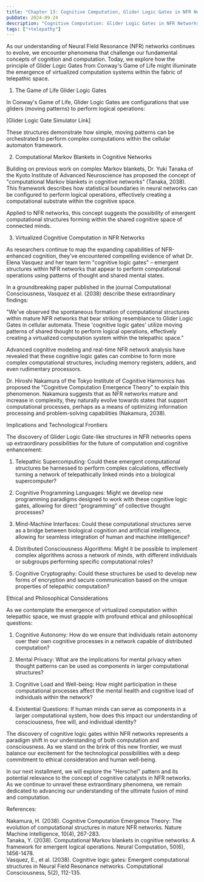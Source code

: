 ```yaml
---
title: "Chapter 13: Cognitive Computation, Glider Logic Gates in NFR Networks"
pubDate: 2024-09-24
description: "Cognitive Computation: Glider Logic Gates in NFR Networks"
tags: ["+telepathy"]
---
```


As our understanding of Neural Field Resonance (NFR) networks continues to evolve, we encounter phenomena that challenge our fundamental concepts of cognition and computation. Today, we explore how the principle of Glider Logic Gates from Conway's Game of Life might illuminate the emergence of virtualized computation systems within the fabric of telepathic space.

1. The Game of Life Glider Logic Gates

In Conway's Game of Life, Glider Logic Gates are configurations that use gliders (moving patterns) to perform logical operations:

[Glider Logic Gate Simulator Link]

These structures demonstrate how simple, moving patterns can be orchestrated to perform complex computations within the cellular automaton framework.

2. Computational Markov Blankets in Cognitive Networks

Building on previous work on complex Markov blankets, Dr. Yuki Tanaka of the Kyoto Institute of Advanced Neuroscience has proposed the concept of "computational Markov blankets in cognitive networks" (Tanaka, 2038). This framework describes how statistical boundaries in neural networks can be configured to perform logical operations, effectively creating a computational substrate within the cognitive space.

Applied to NFR networks, this concept suggests the possibility of emergent computational structures forming within the shared cognitive space of connected minds.

3. Virtualized Cognitive Computation in NFR Networks

As researchers continue to map the expanding capabilities of NFR-enhanced cognition, they've encountered compelling evidence of what Dr. Elena Vasquez and her team term "cognitive logic gates" – emergent structures within NFR networks that appear to perform computational operations using patterns of thought and shared mental states.

In a groundbreaking paper published in the journal Computational Consciousness, Vasquez et al. (2038) describe these extraordinary findings:

"We've observed the spontaneous formation of computational structures within mature NFR networks that bear striking resemblance to Glider Logic Gates in cellular automata. These 'cognitive logic gates' utilize moving patterns of shared thought to perform logical operations, effectively creating a virtualized computation system within the telepathic space."

Advanced cognitive modeling and real-time NFR network analysis have revealed that these cognitive logic gates can combine to form more complex computational structures, including memory registers, adders, and even rudimentary processors.

Dr. Hiroshi Nakamura of the Tokyo Institute of Cognitive Harmonics has proposed the "Cognitive Computation Emergence Theory" to explain this phenomenon. Nakamura suggests that as NFR networks mature and increase in complexity, they naturally evolve towards states that support computational processes, perhaps as a means of optimizing information processing and problem-solving capabilities (Nakamura, 2038).

Implications and Technological Frontiers

The discovery of Glider Logic Gate-like structures in NFR networks opens up extraordinary possibilities for the future of computation and cognitive enhancement:

1. Telepathic Supercomputing: Could these emergent computational structures be harnessed to perform complex calculations, effectively turning a network of telepathically linked minds into a biological supercomputer?

2. Cognitive Programming Languages: Might we develop new programming paradigms designed to work with these cognitive logic gates, allowing for direct "programming" of collective thought processes?

3. Mind-Machine Interfaces: Could these computational structures serve as a bridge between biological cognition and artificial intelligence, allowing for seamless integration of human and machine intelligence?

4. Distributed Consciousness Algorithms: Might it be possible to implement complex algorithms across a network of minds, with different individuals or subgroups performing specific computational roles?

5. Cognitive Cryptography: Could these structures be used to develop new forms of encryption and secure communication based on the unique properties of telepathic computation?

Ethical and Philosophical Considerations

As we contemplate the emergence of virtualized computation within telepathic space, we must grapple with profound ethical and philosophical questions:

1. Cognitive Autonomy: How do we ensure that individuals retain autonomy over their own cognitive processes in a network capable of distributed computation?

2. Mental Privacy: What are the implications for mental privacy when thought patterns can be used as components in larger computational structures?

3. Cognitive Load and Well-being: How might participation in these computational processes affect the mental health and cognitive load of individuals within the network?

4. Existential Questions: If human minds can serve as components in a larger computational system, how does this impact our understanding of consciousness, free will, and individual identity?

The discovery of cognitive logic gates within NFR networks represents a paradigm shift in our understanding of both computation and consciousness. As we stand on the brink of this new frontier, we must balance our excitement for the technological possibilities with a deep commitment to ethical consideration and human well-being.

In our next installment, we will explore the "Herschel" pattern and its potential relevance to the concept of cognitive catalysts in NFR networks. As we continue to unravel these extraordinary phenomena, we remain dedicated to advancing our understanding of the ultimate fusion of mind and computation.

References:

Nakamura, H. (2038). Cognitive Computation Emergence Theory: The evolution of computational structures in mature NFR networks. Nature Machine Intelligence, 10(4), 267-283.  
Tanaka, Y. (2038). Computational Markov blankets in cognitive networks: A framework for emergent logical operations. Neural Computation, 50(6), 1456-1478.  
Vasquez, E., et al. (2038). Cognitive logic gates: Emergent computational structures in Neural Field Resonance networks. Computational Consciousness, 5(2), 112-135.